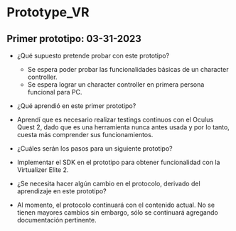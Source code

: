 # Prototype_VR

## Primer prototipo: 03-31-2023

* ¿Qué supuesto pretende probar con este prototipo?
  
  - Se espera poder probar las funcionalidades básicas de un character controller.
  - Se espera lograr un character controller en primera persona funcional para PC.


* ¿Qué aprendió en este primer prototipo?

- Aprendí que es necesario realizar testings continuos con el Oculus Quest 2, dado que es una herramienta nunca antes usada y por lo tanto, cuesta más comprender sus funcionamientos.


* ¿Cuáles serán los pasos para un siguiente prototipo?

- Implementar el SDK en el prototipo para obtener funcionalidad con la Virtualizer Elite 2.


* ¿Se necesita hacer algún cambio en el protocolo, derivado del aprendizaje en este prototipo?

- Al momento, el protocolo continuará con el contenido actual. No se tienen mayores cambios sin embargo, sólo se continuará agregando documentación pertinente.
